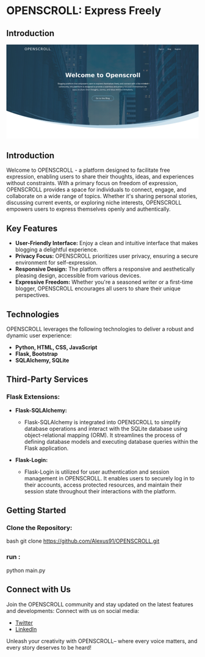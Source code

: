 #  OPENSCROLL: Express Freely
## Introduction
![Landing Page Screenshot](webapp/static/img/Screenshot.png)
## Introduction

Welcome to OPENSCROLL - a platform designed to facilitate free expression, enabling users to share their thoughts, ideas, and experiences without constraints. With a primary focus on freedom of expression, OPENSCROLL provides a space for individuals to connect, engage, and collaborate on a wide range of topics. Whether it's sharing personal stories, discussing current events, or exploring niche interests, OPENSCROLL empowers users to express themselves openly and authentically.

## Key Features

- **User-Friendly Interface:** Enjoy a clean and intuitive interface that makes blogging a delightful experience.
- **Privacy Focus:** OPENSCROLL prioritizes user privacy, ensuring a secure environment for self-expression.
- **Responsive Design:** The platform offers a responsive and aesthetically pleasing design, accessible from various devices.
- **Expressive Freedom:** Whether you're a seasoned writer or a first-time blogger, OPENSCROLL encourages all users to share their unique perspectives.

## Technologies

OPENSCROLL leverages the following technologies to deliver a robust and dynamic user experience:

- **Python, HTML, CSS, JavaScript**
- **Flask, Bootstrap**
- **SQLAlchemy, SQLite**

## Third-Party Services

### Flask Extensions:

- **Flask-SQLAlchemy:**
  - Flask-SQLAlchemy is integrated into OPENSCROLL to simplify database operations and interact with the SQLite database using object-relational mapping (ORM). It streamlines the process of defining database models and executing database queries within the Flask application.

- **Flask-Login:**
  - Flask-Login is utilized for user authentication and session management in OPENSCROLL. It enables users to securely log in to their accounts, access protected resources, and maintain their session state throughout their interactions with the platform.



## Getting Started

### Clone the Repository:

bash
git clone https://github.com/Alexus91/OPENSCROLL.git

### run :
python main.py
## Connect with Us
Join the OPENSCROLL community and stay updated on the latest features and developments:
Connect with us on social media:
- [Twitter](https://twitter.com/kamalfadlll)
- [LinkedIn](https://www.linkedin.com/in/kamal-fadl-602b97191)

Unleash your creativity with OPENSCROLL– where every voice matters, and every story deserves to be heard!
